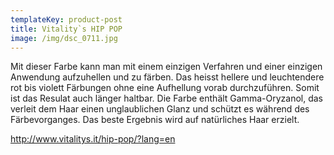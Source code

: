 ```yaml
---
templateKey: product-post
title: Vitality`s HIP POP
image: /img/dsc_0711.jpg
---
```

Mit dieser Farbe kann man mit einem einzigen Verfahren und einer einzigen Anwendung aufzuhellen und zu färben.  Das heisst hellere und leuchtendere rot bis violett Färbungen ohne eine Aufhellung vorab durchzuführen. Somit ist das Resulat auch länger haltbar.   Die Farbe enthält Gamma-Oryzanol, das verleit dem Haar einen unglaublichen Glanz und schützt es während des Färbevorganges.  Das beste Ergebnis wird auf natürliches Haar erzielt.

<http://www.vitalitys.it/hip-pop/?lang=en>

